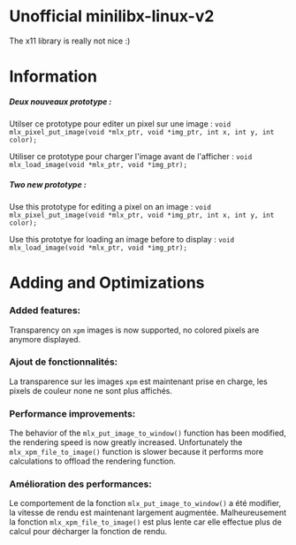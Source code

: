 # Unofficial minilibx-linux-v2

The x11 library is really not nice :)

# Information

##### Deux nouveaux prototype :

Utilser ce prototype pour editer un pixel sur une image :
`void	mlx_pixel_put_image(void *mlx_ptr, void *img_ptr, int x, int y, int color);`

Utiliser ce prototype pour charger l'image avant de l'afficher :
`void	mlx_load_image(void *mlx_ptr, void *img_ptr);`

##### Two new prototype :

Use this prototype for editing a pixel on an image :
`void	mlx_pixel_put_image(void *mlx_ptr, void *img_ptr, int x, int y, int color);`

Use this prototye for loading an image before to display :
`void	mlx_load_image(void *mlx_ptr, void *img_ptr);`

# Adding and Optimizations

### Added features:

Transparency on `xpm` images is now supported, no colored pixels are anymore displayed.

### Ajout de fonctionnalités:

La transparence sur les images `xpm` est maintenant prise en charge, les pixels de couleur none ne sont plus affichés.

### Performance improvements:

The behavior of the `mlx_put_image_to_window()` function has been modified, the rendering speed is now greatly increased. Unfortunately the `mlx_xpm_file_to_image()` function is slower because it performs more calculations to offload the rendering function.

### Amélioration des performances:

Le comportement de la fonction `mlx_put_image_to_window()` a été modifier, la vitesse de rendu est maintenant largement augmentée. Malheureusement la fonction `mlx_xpm_file_to_image()` est plus lente car elle effectue plus de calcul pour décharger la fonction de rendu.
